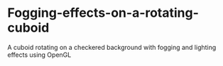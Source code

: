Fogging-effects-on-a-rotating-cuboid
====================================

A cuboid rotating on a checkered background with fogging and lighting effects using OpenGL
